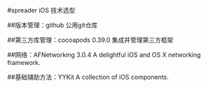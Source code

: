 #spreader iOS 技术选型

##版本管理：github 
  公用git仓库

##第三方库管理：cocoapods 0.39.0
  集成并管理第三方框架

##网络：AFNetworking 3.0.4
  A delightful iOS and OS X networking framework.

##基础辅助方法：YYKit 
  A collection of iOS components.
